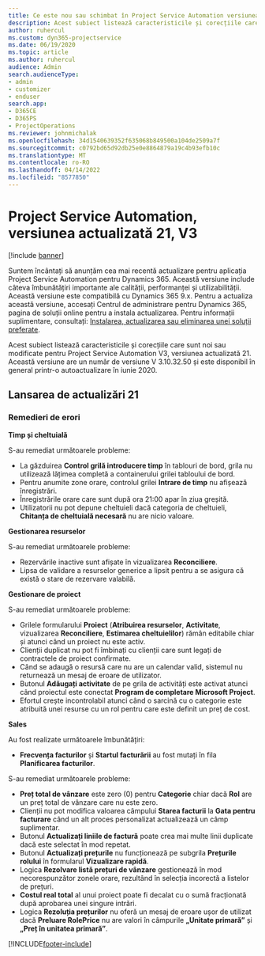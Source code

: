 ```yaml
---
title: Ce este nou sau schimbat în Project Service Automation versiunea actualizată 21, V3
description: Acest subiect listează caracteristicile și corecțiile care sunt disponibile în Project Service Automation V3, versiunea actualizată 21, V3.
author: ruhercul
ms.custom: dyn365-projectservice
ms.date: 06/19/2020
ms.topic: article
ms.author: ruhercul
audience: Admin
search.audienceType:
- admin
- customizer
- enduser
search.app:
- D365CE
- D365PS
- ProjectOperations
ms.reviewer: johnmichalak
ms.openlocfilehash: 34d1540639352f635068b849500a104de2509a7f
ms.sourcegitcommit: c0792bd65d92db25e0e8864879a19c4b93efb10c
ms.translationtype: MT
ms.contentlocale: ro-RO
ms.lasthandoff: 04/14/2022
ms.locfileid: "8577850"
---
```

# <a name="project-service-automation-update-release-21-v3"></a>Project Service Automation, versiunea actualizată 21, V3

[!include [banner](../includes/psa-now-project-operations.md)]

Suntem încântați să anunțăm cea mai recentă actualizare pentru aplicația Project Service Automation pentru Dynamics 365. Această versiune include câteva îmbunătățiri importante ale calității, performanței și utilizabilității. Această versiune este compatibilă cu Dynamics 365 9.x. Pentru a actualiza această versiune, accesați Centrul de administrare pentru Dynamics 365, pagina de soluții online pentru a instala actualizarea. Pentru informații suplimentare, consultați: [Instalarea, actualizarea sau eliminarea unei soluții preferate](/power-platform/admin/install-remove-preferred-solution).

Acest subiect listează caracteristicile și corecțiile care sunt noi sau modificate pentru Project Service Automation V3, versiunea actualizată 21. Această versiune are un număr de versiune V 3.10.32.50 și este disponibil în general printr-o autoactualizare în iunie 2020.

## <a name="update-release-21"></a>Lansarea de actualizări 21

### <a name="bug-fixes"></a>Remedieri de erori

**Timp și cheltuială**

S-au remediat următoarele probleme:

- La găzduirea **Control grilă introducere timp** în tablouri de bord, grila nu utilizează lățimea completă a containerului grilei tabloului de bord.
- Pentru anumite zone orare, controlul grilei **Intrare de timp** nu afișează înregistrări.
- Înregistrările orare care sunt după ora 21:00 apar în ziua greșită.
- Utilizatorii nu pot depune cheltuieli dacă categoria de cheltuieli, **Chitanța de cheltuială necesară** nu are nicio valoare.

**Gestionarea resurselor**

S-au remediat următoarele probleme:

- Rezervările inactive sunt afișate în vizualizarea **Reconciliere**.
- Lipsa de validare a resurselor generice a lipsit pentru a se asigura că există o stare de rezervare valabilă.

**Gestionare de proiect**

S-au remediat următoarele probleme:

- Grilele formularului **Proiect** (**Atribuirea resurselor**, **Activitate**, vizualizarea **Reconciliere**, **Estimarea cheltuielilor**) rămân editabile chiar și atunci când un proiect nu este activ.
- Clienții duplicat nu pot fi îmbinați cu clienții care sunt legați de contractele de proiect confirmate.
- Când se adaugă o resursă care nu are un calendar valid, sistemul nu returnează un mesaj de eroare de utilizator.
- Butonul **Adăugați activitate** de pe grila de activități este activat atunci când proiectul este conectat **Program de completare Microsoft Project**.
- Efortul crește incontrolabil atunci când o sarcină cu o categorie este atribuită unei resurse cu un rol pentru care este definit un preț de cost.

**Sales**

Au fost realizate următoarele îmbunătățiri:

- **Frecvența facturilor** și **Startul facturării** au fost mutați în fila **Planificarea facturilor**.

S-au remediat următoarele probleme:

- **Preț total de vânzare** este zero (0) pentru **Categorie** chiar dacă **Rol** are un preț total de vânzare care nu este zero.
- Clienții nu pot modifica valoarea câmpului **Starea facturii** la **Gata pentru facturare** când un alt proces personalizat actualizează un câmp suplimentar.
- Butonul **Actualizați liniile de factură** poate crea mai multe linii duplicate dacă este selectat în mod repetat.
- Butonul **Actualizați prețurile** nu funcționează pe subgrila **Prețurile rolului** în formularul **Vizualizare rapidă**.
- Logica **Rezolvare listă prețuri de vânzare** gestionează în mod necorespunzător zonele orare, rezultând în selecția incorectă a listelor de prețuri.
- **Costul real total** al unui proiect poate fi decalat cu o sumă fracționată după aprobarea unei singure intrări.
- Logica **Rezoluția prețurilor** nu oferă un mesaj de eroare ușor de utilizat dacă **Preluare RolePrice** nu are valori în câmpurile **„Unitate primară”** și **„Preț în unitatea primară”**.


[!INCLUDE[footer-include](../includes/footer-banner.md)]
